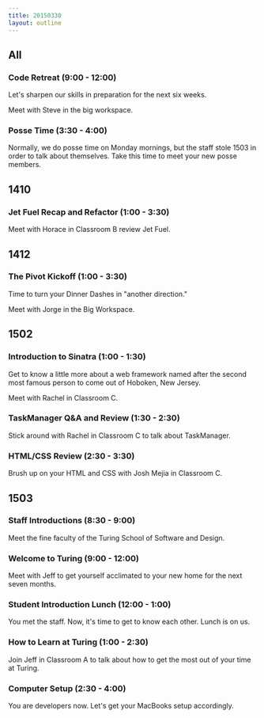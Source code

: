 ```yaml
---
title: 20150330
layout: outline
---
```


## All

### Code Retreat (9:00 - 12:00)

Let's sharpen our skills in preparation for the next six weeks.

Meet with Steve in the big workspace.

### Posse Time (3:30 - 4:00)

Normally, we do posse time on Monday mornings, but the staff stole 1503 in order to talk about themselves. Take this time to meet your new posse members.

## 1410

### Jet Fuel Recap and Refactor (1:00 - 3:30)

Meet with Horace in Classroom B review Jet Fuel.

## 1412

### The Pivot Kickoff (1:00 - 3:30)

Time to turn your Dinner Dashes in "another direction."

Meet with Jorge in the Big Workspace.

## 1502

### Introduction to Sinatra (1:00 - 1:30)

Get to know a little more about a web framework named after the second most famous person to come out of Hoboken, New Jersey.

Meet with Rachel in Classroom C.

### TaskManager Q&A and Review (1:30 - 2:30)

Stick around with Rachel in Classroom C to talk about TaskManager.

### HTML/CSS Review (2:30 - 3:30)

Brush up on your HTML and CSS with Josh Mejia in Classroom C.

## 1503

### Staff Introductions (8:30 - 9:00)

Meet the fine faculty of the Turing School of Software and Design.

### Welcome to Turing (9:00 - 12:00)

Meet with Jeff to get yourself acclimated to your new home for the next seven months.

### Student Introduction Lunch (12:00 - 1:00)

You met the staff. Now, it's time to get to know each other. Lunch is on us.

### How to Learn at Turing (1:00 - 2:30)

Join Jeff in Classroom A to talk about how to get the most out of your time at Turing.

### Computer Setup (2:30 - 4:00)

You are developers now. Let's get your MacBooks setup accordingly.